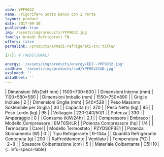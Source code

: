 ```yaml
---
code: YPF9032
name: Frigorifero Sotto Banco con 2 Porte
layout: product
date: 2017-09-30
published: true
img: /assets/img/products/YPF9032.jpg
family: Armadi Refrigerati TN
offers: false
permalink: /products/armadi-refrigerati-tn/:title/

[//]: # (ADDITIONAL)

energy: '/assets/img/products/energy/EEI--YPF9032.jpg'
cadDraw: '/assets/img/products/cad/YPF9032CAD.jpg'
exploded: ''
dataSheet: ''
---
```



| Dimensioni (WxDxH mm) | 1500×700×800 |
| Dimensioni Interne (mm) | 1100×580×580 |
| Dimensioni Imballo (mm) | 1550×750×890 |
| Griglie Incluse | 2 |
| Dimensioni Griglie (mm) | 540×528 |
| Peso Massimo Sostenibile per Griglia | 30 |
| Capacità (l) | 370 |
| Peso Netto (kg) | 85 |
| Peso Lordo (kg) | 95 |
| Voltaggio | 220-240/50/1 |
| Potenza | 330 |
| Amperaggio | 0 |
| Consumo (kW/24h) | 2,1 |
| Compressore | Embraco |
| Modello Compressore | EMT65HLR |
| Potenza Compressore (hp) | 1/4 |
| Termostato | Carel |
| Modello Termostato | PZYDS0PBE1 |
| Potenza Sbrinamento (W) | 0 |
| Tipo Refrigerante | R-134a |
| Quantità Refrigerante Contenuta (g) | 200 |
| Raffreddamento | Ventilato |
| Temperatura (°C) | -2~8 |
| Spessore Coibentazione (cm) | 5 |
| Materiale Coibentante | C5H10 |
{: .info-specs-table}
